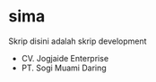 sima
========
Skrip disini adalah skrip development

- CV. Jogjaide Enterprise
- PT. Sogi Muami Daring
